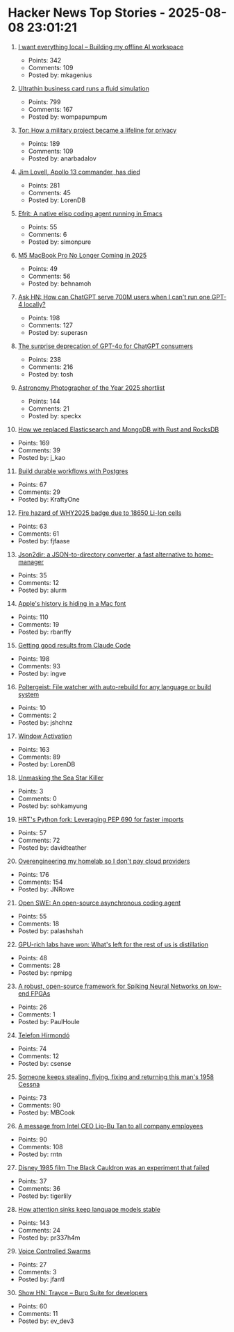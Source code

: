 # Hacker News Top Stories - 2025-08-08 23:01:21

1. [I want everything local – Building my offline AI workspace](https://instavm.io/blog/building-my-offline-ai-workspace)
   - Points: 342
   - Comments: 109
   - Posted by: mkagenius

2. [Ultrathin business card runs a fluid simulation](https://github.com/Nicholas-L-Johnson/flip-card)
   - Points: 799
   - Comments: 167
   - Posted by: wompapumpum

3. [Tor: How a military project became a lifeline for privacy](https://thereader.mitpress.mit.edu/the-secret-history-of-tor-how-a-military-project-became-a-lifeline-for-privacy/)
   - Points: 189
   - Comments: 109
   - Posted by: anarbadalov

4. [Jim Lovell, Apollo 13 commander, has died](https://www.nasa.gov/news-release/acting-nasa-administrator-reflects-on-legacy-of-astronaut-jim-lovell/)
   - Points: 281
   - Comments: 45
   - Posted by: LorenDB

5. [Efrit: A native elisp coding agent running in Emacs](https://github.com/steveyegge/efrit)
   - Points: 55
   - Comments: 6
   - Posted by: simonpure

6. [M5 MacBook Pro No Longer Coming in 2025](https://www.macrumors.com/2025/07/10/no-m5-macbook-pro-2025/)
   - Points: 49
   - Comments: 56
   - Posted by: behnamoh

7. [Ask HN: How can ChatGPT serve 700M users when I can't run one GPT-4 locally?](undefined)
   - Points: 198
   - Comments: 127
   - Posted by: superasn

8. [The surprise deprecation of GPT-4o for ChatGPT consumers](https://simonwillison.net/2025/Aug/8/surprise-deprecation-of-gpt-4o/)
   - Points: 238
   - Comments: 216
   - Posted by: tosh

9. [Astronomy Photographer of the Year 2025 shortlist](https://www.rmg.co.uk/whats-on/astronomy-photographer-year/galleries/2025-shortlist)
   - Points: 144
   - Comments: 21
   - Posted by: speckx

10. [How we replaced Elasticsearch and MongoDB with Rust and RocksDB](https://radar.com/blog/high-performance-geocoding-in-rust)
   - Points: 169
   - Comments: 39
   - Posted by: j_kao

11. [Build durable workflows with Postgres](https://www.dbos.dev/blog/why-postgres-durable-execution)
   - Points: 67
   - Comments: 29
   - Posted by: KraftyOne

12. [Fire hazard of WHY2025 badge due to 18650 Li-Ion cells](https://wiki.why2025.org/Badge/Fire_hazard)
   - Points: 63
   - Comments: 61
   - Posted by: fjfaase

13. [Json2dir: a JSON-to-directory converter, a fast alternative to home-manager](https://github.com/alurm/json2dir)
   - Points: 35
   - Comments: 12
   - Posted by: alurm

14. [Apple's history is hiding in a Mac font](https://www.spacebar.news/apple-history-hiding-in-mac-font/)
   - Points: 110
   - Comments: 19
   - Posted by: rbanffy

15. [Getting good results from Claude Code](https://www.dzombak.com/blog/2025/08/getting-good-results-from-claude-code/)
   - Points: 198
   - Comments: 93
   - Posted by: ingve

16. [Poltergeist: File watcher with auto-rebuild for any language or build system](https://github.com/steipete/poltergeist)
   - Points: 10
   - Comments: 2
   - Posted by: jshchnz

17. [Window Activation](https://blog.broulik.de/2025/08/on-window-activation/)
   - Points: 163
   - Comments: 89
   - Posted by: LorenDB

18. [Unmasking the Sea Star Killer](https://www.biographic.com/unmasking-the-sea-star-killer/)
   - Points: 3
   - Comments: 0
   - Posted by: sohkamyung

19. [HRT's Python fork: Leveraging PEP 690 for faster imports](https://www.hudsonrivertrading.com/hrtbeat/inside-hrts-python-fork/)
   - Points: 57
   - Comments: 72
   - Posted by: davidteather

20. [Overengineering my homelab so I don't pay cloud providers](https://ergaster.org/posts/2025/08/04-overegineering-homelab/)
   - Points: 176
   - Comments: 154
   - Posted by: JNRowe

21. [Open SWE: An open-source asynchronous coding agent](https://blog.langchain.com/introducing-open-swe-an-open-source-asynchronous-coding-agent/)
   - Points: 55
   - Comments: 18
   - Posted by: palashshah

22. [GPU-rich labs have won: What's left for the rest of us is distillation](https://inference.net/blog/what-s-left-is-distillation)
   - Points: 48
   - Comments: 28
   - Posted by: npmipg

23. [A robust, open-source framework for Spiking Neural Networks on low-end FPGAs](https://arxiv.org/abs/2507.07284)
   - Points: 26
   - Comments: 1
   - Posted by: PaulHoule

24. [Telefon Hírmondó](https://en.wikipedia.org/wiki/Telefon_H%C3%ADrmond%C3%B3)
   - Points: 74
   - Comments: 12
   - Posted by: csense

25. [Someone keeps stealing, flying, fixing and returning this man's 1958 Cessna](https://www.latimes.com/california/story/2025-08-08/mystery-plane-thief)
   - Points: 73
   - Comments: 90
   - Posted by: MBCook

26. [A message from Intel CEO Lip-Bu Tan to all company employees](https://newsroom.intel.com/corporate/my-commitment-to-you-and-our-company)
   - Points: 90
   - Comments: 108
   - Posted by: rntn

27. [Disney 1985 film The Black Cauldron was an experiment that failed](https://www.bbc.com/culture/article/20250807-the-radical-film-that-became-a-disaster-for-disney)
   - Points: 37
   - Comments: 36
   - Posted by: tigerlily

28. [How attention sinks keep language models stable](https://hanlab.mit.edu/blog/streamingllm)
   - Points: 143
   - Comments: 24
   - Posted by: pr337h4m

29. [Voice Controlled Swarms](https://jasonfantl.com/posts/Voice-Controlled-Swarms/)
   - Points: 27
   - Comments: 3
   - Posted by: jfantl

30. [Show HN: Trayce – Burp Suite for developers](https://trayce.dev?resubmit=hn)
   - Points: 60
   - Comments: 11
   - Posted by: ev_dev3

